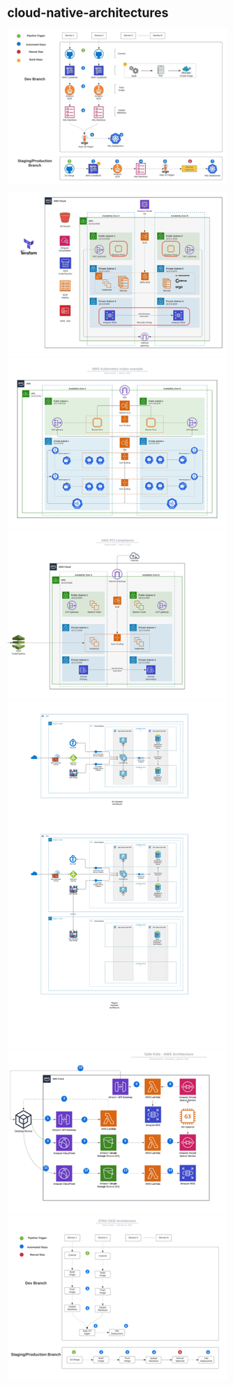 # cloud-native-architectures

![](./AWS%20EKS%20-%20CICD.jpeg)

![](./AWS%20EKS.jpeg)
![](./AWS%20Kubernetes%20nodes%20example%20(1).jpeg)
![](./AWS%20PCI%20compliance%20-%20AWS%20PCI%20compliance.jpeg)
![](./Azure%20multi-az%20with%20Regional%20Fail0ver.jpeg)
![](./Desktop%20Client%20with%20Serverless%20backend.jpeg)
![](./ZTNA%20CICD%20Architecture.png)




